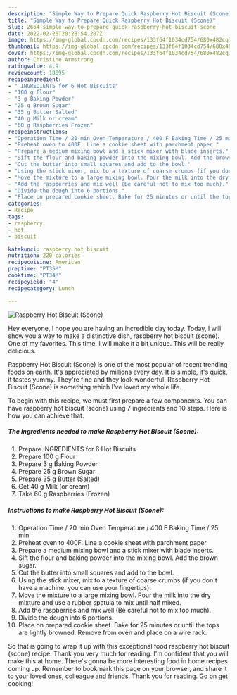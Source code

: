 ```yaml
---
description: "Simple Way to Prepare Quick Raspberry Hot Biscuit (Scone)"
title: "Simple Way to Prepare Quick Raspberry Hot Biscuit (Scone)"
slug: 2664-simple-way-to-prepare-quick-raspberry-hot-biscuit-scone
date: 2022-02-25T20:28:54.207Z
image: https://img-global.cpcdn.com/recipes/133f64f1034cd754/680x482cq70/raspberry-hot-biscuit-scone-recipe-main-photo.jpg
thumbnail: https://img-global.cpcdn.com/recipes/133f64f1034cd754/680x482cq70/raspberry-hot-biscuit-scone-recipe-main-photo.jpg
cover: https://img-global.cpcdn.com/recipes/133f64f1034cd754/680x482cq70/raspberry-hot-biscuit-scone-recipe-main-photo.jpg
author: Christine Armstrong
ratingvalue: 4.9
reviewcount: 18895
recipeingredient:
- " INGREDIENTS for 6 Hot Biscuits"
- "100 g Flour"
- "3 g Baking Powder"
- "25 g Brown Sugar"
- "35 g Butter Salted"
- "40 g Milk or cream"
- "60 g Raspberries Frozen"
recipeinstructions:
- "Operation Time / 20 min Oven Temperature / 400 F Baking Time / 25 min"
- "Preheat oven to 400F. Line a cookie sheet with parchment paper."
- "Prepare a medium mixing bowl and a stick mixer with blade inserts."
- "Sift the flour and baking powder into the mixing bowl. Add the brown sugar."
- "Cut the butter into small squares and add to the bowl."
- "Using the stick mixer, mix to a texture of coarse crumbs (if you don&#39;t have a machine, you can use your fingertips)."
- "Move the mixture to a large mixing bowl. Pour the milk into the dry mixture and use a rubber spatula to mix until half mixed."
- "Add the raspberries and mix well (Be careful not to mix too much)."
- "Divide the dough into 6 portions."
- "Place on prepared cookie sheet. Bake for 25 minutes or until the tops are lightly browned. Remove from oven and place on a wire rack."
categories:
- Recipe
tags:
- raspberry
- hot
- biscuit

katakunci: raspberry hot biscuit 
nutrition: 220 calories
recipecuisine: American
preptime: "PT35M"
cooktime: "PT34M"
recipeyield: "4"
recipecategory: Lunch

---
```



![Raspberry Hot Biscuit (Scone)](https://img-global.cpcdn.com/recipes/133f64f1034cd754/680x482cq70/raspberry-hot-biscuit-scone-recipe-main-photo.jpg)

Hey everyone, I hope you are having an incredible day today. Today, I will show you a way to make a distinctive dish, raspberry hot biscuit (scone). One of my favorites. This time, I will make it a bit unique. This will be really delicious.



Raspberry Hot Biscuit (Scone) is one of the most popular of recent trending foods on earth. It's appreciated by millions every day. It is simple, it's quick, it tastes yummy. They're fine and they look wonderful. Raspberry Hot Biscuit (Scone) is something which I've loved my whole life.


To begin with this recipe, we must first prepare a few components. You can have raspberry hot biscuit (scone) using 7 ingredients and 10 steps. Here is how you can achieve that.

<!--inarticleads1-->

##### The ingredients needed to make Raspberry Hot Biscuit (Scone):

1. Prepare  INGREDIENTS for 6 Hot Biscuits
1. Prepare 100 g Flour
1. Prepare 3 g Baking Powder
1. Prepare 25 g Brown Sugar
1. Prepare 35 g Butter (Salted)
1. Get 40 g Milk (or cream)
1. Take 60 g Raspberries (Frozen)




<!--inarticleads2-->

##### Instructions to make Raspberry Hot Biscuit (Scone):

1. Operation Time / 20 min Oven Temperature / 400 F Baking Time / 25 min
1. Preheat oven to 400F. Line a cookie sheet with parchment paper.
1. Prepare a medium mixing bowl and a stick mixer with blade inserts.
1. Sift the flour and baking powder into the mixing bowl. Add the brown sugar.
1. Cut the butter into small squares and add to the bowl.
1. Using the stick mixer, mix to a texture of coarse crumbs (if you don&#39;t have a machine, you can use your fingertips).
1. Move the mixture to a large mixing bowl. Pour the milk into the dry mixture and use a rubber spatula to mix until half mixed.
1. Add the raspberries and mix well (Be careful not to mix too much).
1. Divide the dough into 6 portions.
1. Place on prepared cookie sheet. Bake for 25 minutes or until the tops are lightly browned. Remove from oven and place on a wire rack.




So that is going to wrap it up with this exceptional food raspberry hot biscuit (scone) recipe. Thank you very much for reading. I'm confident that you will make this at home. There's gonna be more interesting food in home recipes coming up. Remember to bookmark this page on your browser, and share it to your loved ones, colleague and friends. Thank you for reading. Go on get cooking!
